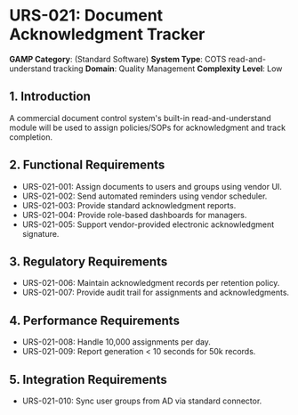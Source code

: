 # URS-021: Document Acknowledgment Tracker
**GAMP Category**: (Standard Software)
**System Type**: COTS read-and-understand tracking
**Domain**: Quality Management
**Complexity Level**: Low

## 1. Introduction
A commercial document control system's built-in read-and-understand module will be used to assign policies/SOPs for acknowledgment and track completion.

## 2. Functional Requirements
- URS-021-001: Assign documents to users and groups using vendor UI.
- URS-021-002: Send automated reminders using vendor scheduler.
- URS-021-003: Provide standard acknowledgment reports.
- URS-021-004: Provide role-based dashboards for managers.
- URS-021-005: Support vendor-provided electronic acknowledgment signature.

## 3. Regulatory Requirements
- URS-021-006: Maintain acknowledgment records per retention policy.
- URS-021-007: Provide audit trail for assignments and acknowledgments.

## 4. Performance Requirements
- URS-021-008: Handle 10,000 assignments per day.
- URS-021-009: Report generation < 10 seconds for 50k records.

## 5. Integration Requirements
- URS-021-010: Sync user groups from AD via standard connector.
